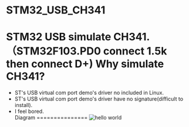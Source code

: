 STM32_USB_CH341
===============
STM32 USB simulate CH341.（STM32F103.PD0 connect 1.5k then connect D+)
Why simulate CH341?
===============
* ST's USB virtual com port demo's driver no included in Linux.
* ST's USB virtual com port demo's driver have no signature(difficult to install).
* I feel bored.            
Diagram
===============
![hello world](https://raw.githubusercontent.com/blackmiaool/STM32_USB_CH341/master/diagram.jpg)
